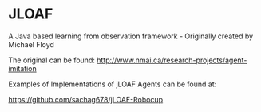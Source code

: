 # JLOAF

A Java based learning from observation framework - Originally created by Michael Floyd

The original can be found: http://www.nmai.ca/research-projects/agent-imitation

Examples of Implementations of jLOAF Agents can be found at:

https://github.com/sachag678/jLOAF-Robocup

